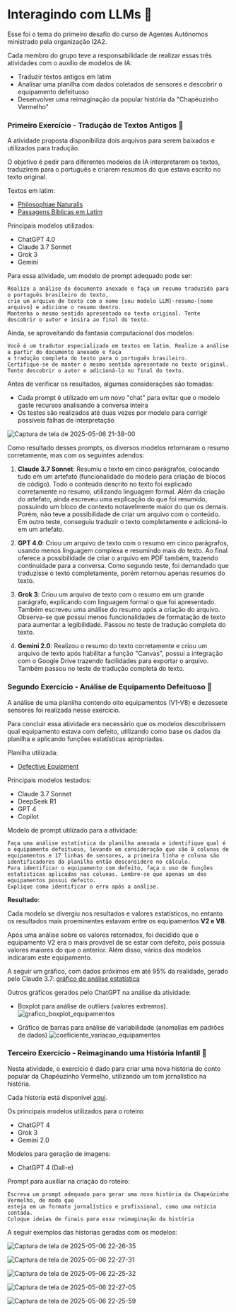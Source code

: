 # Interagindo com LLMs 🧠
Esse foi o tema do primeiro desafio do curso de Agentes Autônomos ministrado pela organização I2A2.

Cada membro do grupo teve a responsabilidade de realizar essas três atividades com o auxílio de modelos de IA:
* Traduzir textos antigos em latim
* Analisar uma planilha com dados coletados de sensores e descobrir o equipamento defeituoso
* Desenvolver uma reimaginação da popular história da "Chapéuzinho Vermelho"

### Primeiro Exercício - Tradução de Textos Antigos 📜
A atividade proposta disponibiliza dois arquivos para serem baixados e utilizados para tradução. 

O objetivo é pedir para diferentes modelos de IA interpretarem os textos, traduzirem para o português e criarem resumos do que estava escrito no texto original.

Textos em latim:
* [Philosophiae Naturalis](https://github.com/Eliteia/01-interagindo-com-llms/blob/main/assets/Base%20Text%20I.txt)
* [Passagens Bíblicas em Latim](https://github.com/Eliteia/01-interagindo-com-llms/blob/main/assets/Base%20Text%20II.txt)

Principais modelos utilizados:
* ChatGPT 4.0
* Claude 3.7 Sonnet
* Grok 3
* Gemini

Para essa atividade, um modelo de prompt adequado pode ser:
```
Realize a análise do documento anexado e faça um resumo traduzido para o português brasileiro do texto,
crie um arquivo de texto com o nome [seu modelo LLM]-resumo-[nome arquivo] e adicione o resumo dentro.
Mantenha o mesmo sentido apresentado no texto original. Tente descobrir o autor e insira ao final do texto.

```
Ainda, se aproveitando da fantasia computacional dos modelos:
```
Você é um tradutor especializado em textos em latim. Realize a análise a partir do documento anexado e faça
a tradução completa do texto para o português brasileiro.
Certifique-se de manter o mesmo sentido apresentado no texto original.
Tente descobrir o autor e adicioná-lo no final do texto.

```
Antes de verificar os resultados, algumas considerações são tomadas:
* Cada prompt é utilizado em um novo "chat" para evitar que o modelo gaste recursos analisando a conversa inteira
* Os testes são realizados até duas vezes por modelo para corrigir possíveis falhas de interpretação

![Captura de tela de 2025-05-06 21-38-00](https://github.com/user-attachments/assets/f1ae7b74-41b5-4d64-89a5-c7ea02ca7f69)


Como resultado desses prompts, os diversos modelos retornaram o resumo corretamente, mas com os seguintes adendos:

1. **Claude 3.7 Sonnet**:
Resumiu o texto em cinco parágrafos, colocando tudo em um artefato (funcionalidade do modelo para criação de blocos de código).
Todo o conteúdo descrito no texto foi explicado corretamente no resumo, utilizando linguagem formal. Além da criação do artefato, ainda escreveu uma explicação do que foi resumido, possuindo um bloco de contexto notavelmente maior do que os demais. Porém, não teve a possibilidade de criar um arquivo com o conteúdo.
Em outro teste, conseguiu traduzir o texto completamente e adicioná-lo em um artefato.

3. **GPT 4.0**:
Criou um arquivo de texto com o resumo em cinco parágrafos, usando menos linguagem complexa e resumindo mais do texto. Ao final oferece a possibilidade de criar o arquivo em PDF também, trazendo continuidade para a conversa.
Como segundo teste, foi demandado que traduzisse o texto completamente, porém retornou apenas resumos do texto.

5. **Grok 3**:
Criou um arquivo de texto com o resumo em um grande parágrafo, explicando com linguagem formal o que foi apresentado. Também escreveu uma análise do resumo após a criação do arquivo. Observa-se que possui menos funcionalidades de formatação de texto para aumentar a legibilidade.
Passou no teste de tradução completa do texto.

7. **Gemini 2.0**:
Realizou o resumo do texto corretamente e criou um arquivo de texto após habilitar a função "Canvas", possui a integração com o Google Drive trazendo facilidades para exportar o arquivo.
Também passou no teste de tradução completa do texto.


### Segundo Exercício - Análise de Equipamento Defeituoso 🔢
A análise de uma planilha contendo oito equipamentos (V1-V8) e dezessete sensores foi realizada nesse exercício.

Para concluir essa atividade era necessário que os modelos descobrissem qual equipamento estava com defeito, utilizando como base os dados da planilha e aplicando funções estatísticas apropriadas.

Planilha utilizada:
* [Defective Equipment](https://github.com/Eliteia/01-interagindo-com-llms/blob/main/assets/Defective_Equipment%20v2025-04-23.xlsx)

Principais modelos testados:
* Claude 3.7 Sonnet
* DeepSeek R1
* GPT 4
* Copilot

Modelo de prompt utilizado para a atividade:
```
Faça uma análise estatística da planilha anexada e identifique qual é o equipamento defeituoso, levando em consideração que são 8 colunas de equipamentos e 17 linhas de sensores, a primeira linha e coluna são identificadores da planilha então desconsidere no cálculo.
Para identificar o equipamento com defeito, faça o uso de funções estatísticas aplicadas nas colunas. Lembre-se que apenas um dos equipamentos possui defeito.
Explique como identificar o erro após a análise. 
```

**Resultado**:

Cada modelo se divergiu nos resultados e valores estatísticos, no entanto os resultados mais proeminentes estavam entre os equipamentos **V2 e V8**.

Após uma análise sobre os valores retornados, foi decidido que o equipamento V2 era o mais provável de se estar com defeito, pois possuia valores maiores do que o anterior. Além disso, vários dos modelos indicaram este equipamento.

A seguir um gráfico, com dados próximos em até 95% da realidade, gerado pelo Claude 3.7: [gráfico de análise estatística](https://claude.ai/public/artifacts/3d856a5b-8011-4050-bd0f-0354dfe77c08)

Outros gráficos gerados pelo ChatGPT na análise da atividade:

* Boxplot para análise de outliers (valores extremos).
![grafico_boxplot_equipamentos](https://github.com/user-attachments/assets/0c73e5e4-6d23-41d5-bc1d-379a7d06ab39)

* Gráfico de barras para análise de variabilidade (anomalias em padrões de dados)
![coeficiente_variacao_equipamentos](https://github.com/user-attachments/assets/a4426d33-c3d6-4e85-a244-e85909be3554)


### Terceiro Exercício - Reimaginando uma História Infantil 📖
Nesta atividade, o exercício é dado para criar uma nova história do conto popular da Chapéuzinho Vermelho, utilizando um tom jornalístico na história.

Cada historia está disponível [aqui](https://github.com/Eliteia/01-interagindo-com-llms/tree/main/assets/historias).

Os principais modelos utilizados para o roteiro:
* ChatGPT 4
* Grok 3
* Gemini 2.0

Modelos para geração de imagens:
* ChatGPT 4 (Dall-e)

Prompt para auxiliar na criação do roteiro:
```
Escreva um prompt adequado para gerar uma nova história da Chapeúzinho Vermelho, de modo que
esteja em um formato jornalístico e profissional, como uma notícia contada.
Coloque ideias de finais para essa reimaginação da história
```

A seguir exemplos das historias geradas com os modelos:

![Captura de tela de 2025-05-06 22-26-35](https://github.com/user-attachments/assets/4bd777a3-847f-409b-8d65-14945acbb05e)


![Captura de tela de 2025-05-06 22-27-31](https://github.com/user-attachments/assets/2eb7c647-2b8b-45dd-a2a9-ba6c79172cd4)


![Captura de tela de 2025-05-06 22-25-32](https://github.com/user-attachments/assets/51babe06-acb2-4062-a339-d9b3b98f4f0c)


![Captura de tela de 2025-05-06 22-27-05](https://github.com/user-attachments/assets/6bdc61c4-dbb5-430e-8ca3-347d7e80d710)


![Captura de tela de 2025-05-06 22-25-59](https://github.com/user-attachments/assets/3d35abb7-2b9e-48d0-a8f6-f053b9aa5ccf)

